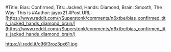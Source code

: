 #Title: Bias: Confirmed, Tits: Jacked, Hands: Diamond, Brain: Smooth, The Way: This is
#Author: jaypx21
#Post URL: [https://www.reddit.com/r/Superstonk/comments/n6xtbe/bias_confirmed_tits_jacked_hands_diamond_brain/](https://www.reddit.com/r/Superstonk/comments/n6xtbe/bias_confirmed_tits_jacked_hands_diamond_brain/)


https://i.redd.it/c96f3roz3px61.jpg